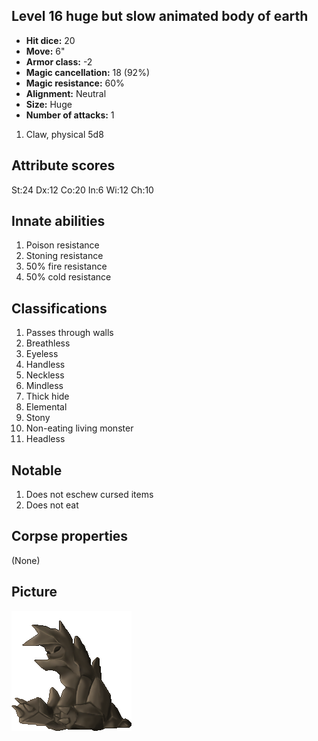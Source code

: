 ## Level 16 huge but slow animated body of earth
- **Hit dice:** 20
- **Move:** 6"
- **Armor class:** -2
- **Magic cancellation:** 18 (92%)
- **Magic resistance:** 60%
- **Alignment:** Neutral
- **Size:** Huge
- **Number of attacks:** 1
1. Claw, physical 5d8
## Attribute scores
St:24 Dx:12 Co:20 In:6 Wi:12 Ch:10
## Innate abilities
1. Poison resistance
2. Stoning resistance
3. 50% fire resistance
4. 50% cold resistance
## Classifications
1. Passes through walls
2. Breathless
3. Eyeless
4. Handless
5. Neckless
6. Mindless
7. Thick hide
8. Elemental
9. Stony
10. Non-eating living monster
11. Headless
## Notable
1. Does not eschew cursed items
2. Does not eat
## Corpse properties
(None)
## Picture
![Elder earth elemental](https://github.com/hyvanmielenpelit/GnollHackTileSet/blob/main/Monsters/elder_earth_elemental/elder_earth_elemental.png)
